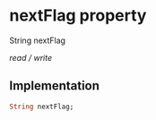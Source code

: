 


# nextFlag property







String nextFlag
  
_<span class="feature">read / write</span>_






## Implementation

```dart
String nextFlag;
```







